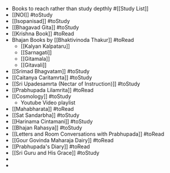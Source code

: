 - Books to reach rather than study depthly #[[Study List]]
- [[NOI]] #toStudy
- [[Isopanisad]] #toStudy
- [[Bhagavad Gita]] #toStudy
- [[Krishna Book]] #toRead
- Bhajan Books by [[Bhaktivinoda Thakur]] #toRead
	- [[Kalyan Kalpataru]]
	- [[Sarnagati]]
	- [[Gitamala]]
	- [[Gitavali]]
- [[Srimad Bhagvatam]] #toStudy
- [[Caitanya Caritamrta]] #toStudy
- [[Sri Upadesamrta (Nectar of Instruction)]] #toStudy
- [[Prabhupada Lilamrita]] #toRead
- [[Cosmology]] #toStudy
	- Youtube Video playlist
- [[Mahabharata]] #toRead
- [[Sat Sandarbha]] #toStudy
- [[Harinama Cintamani]] #toStudy
- [[Bhajan Rahasya]] #toStudy
- [[Letters and Room Conversations with Prabhupada]] #toRead
- [[Gour Govinda Maharaja Dairy]] #toRead
- [[Prabhupada's Diary]] #toRead
- [[Sri Guru and His Grace]] #toStudy
-
-